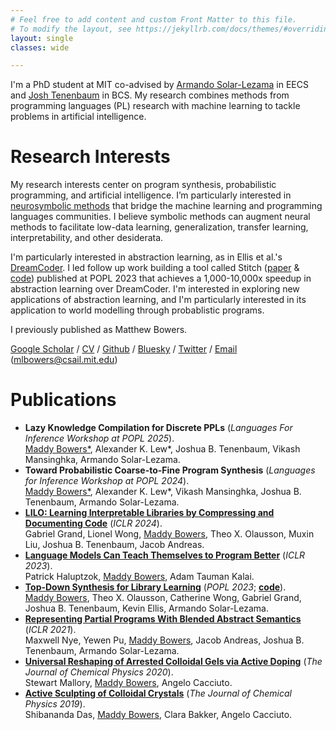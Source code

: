 ```yaml
---
# Feel free to add content and custom Front Matter to this file.
# To modify the layout, see https://jekyllrb.com/docs/themes/#overriding-theme-defaults
layout: single
classes: wide

---
```


I'm a PhD student at MIT co-advised by [Armando Solar-Lezama](https://people.csail.mit.edu/asolar/) in EECS and [Josh Tenenbaum](http://cocosci.mit.edu/josh) in BCS. My research combines methods from programming languages (PL) research with machine learning to tackle problems in artificial intelligence.

# Research Interests

My research interests center on program synthesis, probabilistic programming, and artificial intelligence. I’m particularly interested in [neurosymbolic methods](http://www.neurosymbolic.org/methods.html) that bridge the machine learning and programming languages communities. I believe symbolic methods can augment neural methods to facilitate low-data learning, generalization, transfer learning, interpretability, and other desiderata.

I'm particularly interested in abstraction learning, as in Ellis et al.'s [DreamCoder](https://arxiv.org/abs/2006.08381). I led follow up work building a tool called Stitch ([paper](https://dl.acm.org/doi/10.1145/3571234) & [code](https://github.com/mlb2251/stitch)) published at POPL 2023 that achieves a 1,000-10,000x speedup in abstraction learning over DreamCoder. I'm interested in exploring new applications of abstraction learning, and I'm particularly interested in its application to world modelling through probablistic programs.

I previously published as Matthew Bowers.

[Google Scholar](https://scholar.google.com/citations?user=ghdbIsoAAAAJ) / [CV](CV.pdf) / [Github](https://github.com/mlb2251) / [Bluesky](https://bsky.app/profile/mlbowers.bsky.social) / [Twitter](https://twitter.com/mattlbowers) / [Email](mailto:mlbowers@csail.mit.edu) (mlbowers@csail.mit.edu)

<!-- Prior to Stitch I worked with Max Nye on [Representing Partial Programs with Blended Abstract Semantics](https://arxiv.org/pdf/2012.12964) at ICLR 2021, and I continue to be interested of new ways of representing programs and guiding search. Search mechanisms that use learned symbolic components are particularlly interesting to me, like the predicate learning of Odena et al. in [BUSTLE: Bottom-Up Program Synthesis Through Learning-Guided Exploration](https://arxiv.org/abs/2007.14381) and [Learning to Represent Programs with Property Signatures](https://arxiv.org/abs/2002.09030). -->

<!-- I worked in chemistry in the past and am also interested in applications of neurosymbolic program synthesis to developing interpretable scientific models, as in our [NSF Expeditions](http://www.neurosymbolic.org/) project. -->


# Publications

<!-- - [**Stochastic Lazy Knowledge Compilation for Inference in Discrete Probabilistic Programs**] (*Conditionally Accepted to PLDI 2025*).<br><u>Maddy Bowers*</u>, Alexander K. Lew*, Joshua B. Tenenbaum, Armando Solar-Lezama, Vikash Mansinghka. -->
- **Lazy Knowledge Compilation for Discrete PPLs** (*Languages For Inference Workshop at POPL 2025*).<br><u>Maddy Bowers*</u>, Alexander K. Lew*, Joshua B. Tenenbaum, Vikash Mansinghka, Armando Solar-Lezama.
- **Toward Probabilistic Coarse-to-Fine Program Synthesis** (*Languages for Inference Workshop at POPL 2024*).<br><u>Maddy Bowers*</u>, Alexander K. Lew*, Vikash Mansinghka, Joshua B. Tenenbaum, Armando Solar-Lezama.
- [**LILO: Learning Interpretable Libraries by Compressing and Documenting Code**](https://arxiv.org/abs/2310.19791) (*ICLR 2024*).<br>Gabriel Grand, Lionel Wong, <u>Maddy Bowers</u>, Theo X. Olausson, Muxin Liu, Joshua B. Tenenbaum, Jacob Andreas.
- [**Language Models Can Teach Themselves to Program Better**](https://arxiv.org/abs/2207.14502) (*ICLR 2023*).<br>Patrick Haluptzok, <u>Maddy Bowers</u>, Adam Tauman Kalai.
- [**Top-Down Synthesis for Library Learning**](https://dl.acm.org/doi/10.1145/3571234) (*POPL 2023*; [**code**](https://github.com/mlb2251/stitch)).<br><u>Maddy Bowers</u>, Theo X. Olausson, Catherine Wong, Gabriel Grand, Joshua B. Tenenbaum, Kevin Ellis, Armando Solar-Lezama.
- [**Representing Partial Programs With Blended Abstract Semantics**](https://arxiv.org/abs/2012.12964) (*ICLR 2021*).<br>Maxwell Nye, Yewen Pu, <u>Maddy Bowers</u>,  Jacob Andreas, Joshua B. Tenenbaum, Armando Solar-Lezama. 
- [**Universal Reshaping of Arrested Colloidal Gels via Active Doping**](https://doi.org/10.1063/5.0016514) (*The Journal of Chemical Physics 2020*).<br>Stewart Mallory, <u>Maddy Bowers</u>, Angelo Cacciuto.
- [**Active Sculpting of Colloidal Crystals**](https://doi.org/10.1063/1.5082949) (*The Journal of Chemical Physics 2019*).<br>Shibananda Das, <u>Maddy Bowers</u>, Clara Bakker, Angelo Cacciuto.


<!-- # Background
In 2020 I graduated from Columbia University with a BA in Computer Science and a BA in Chemistry. At Columbia, I worked with Professor Angelo Cacciuto on chemical simulations of self-assembling colloids and authored two publications:
- Das, S., Lee Bowers, M., Bakker, C., & Cacciuto, A. (2019). Active sculpting of colloidal crystals. *The Journal of Chemical Physics*, 150 (13), 134505.
- Mallory, S., Lee Bowers, M., & Cacciuto, A. (2020). Universal reshaping of arrested colloidal gels via active doping. *The Journal of Chemical Physics*, 153, 084901.

In the summer of 2019, I worked in the [Learning Matter Group](http://gomezbombarelli.mit.edu/) at MIT under Professor Rafael Gomez-Bombarelli, where I applied graph neural network methods to molecular property prediction. I'm interested in combining these methods with program synthesis techniques in a chemical domain in the future. -->

<!-- # Fun Stuff-->

<!--I wrote [Coral](https://github.com/jacobaustin123/Coral), a gradually-typed Python compiler which runs type inference and generates fast equivalent LLVM-IR code whenever possible.-->

<!--I wrote [Espresso](https://github.com/mlb2251/espresso), a Bash-Python hybrid shell that I used for several years, though I've recently migrated to [Xonsh](https://xon.sh/).-->

<!--I like writing my own tools and libraries to speed up development, some of which I've packaged into the [mlb](https://github.com/mlb2251/mlb) Python library.-->

